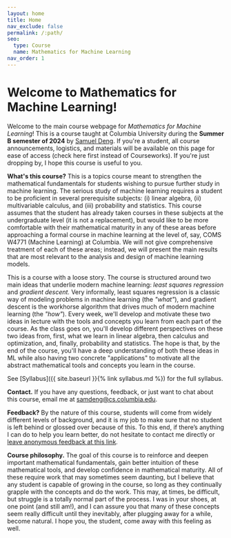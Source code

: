 ```yaml
---
layout: home
title: Home
nav_exclude: false
permalink: /:path/
seo:
  type: Course
  name: Mathematics for Machine Learning
nav_order: 1
---
```


# Welcome to Mathematics for Machine Learning!
Welcome to the main course webpage for *Mathematics for Machine Learning*! This is a course taught at Columbia University during the
**Summer B semester of 2024** by [Samuel Deng](https://samuel-deng.github.io/). If you're a student, all course announcements, logistics, and materials will be available on
this page for ease of access (check here first instead of Courseworks). If you're just dropping by, I hope this course is useful to you.

**What's this course?** This is a topics course meant to strengthen the mathematical fundamentals for students wishing to
pursue further study in machine learning. The serious study of machine learning requires a student
to be proficient in several prerequisite subjects: (i) linear algebra, (ii) multivariable calculus, and
(iii) probability and statistics. This course assumes that the student has already taken courses
in these subjects at the undergraduate level (it is not a replacement), but would like to be more
comfortable with their mathematical maturity in any of these areas before approaching a formal
course in machine learning at the level of, say, COMS W4771 (Machine Learning) at Columbia. We will not give 
comprehensive treatment of each of these areas; instead, we will present the main results that are most relevant to 
the analysis and design of machine learning models.

This is a course with a loose story. The course is structured around two main ideas that underlie modern machine learning: 
*least squares regression* and *gradient descent.* Very informally, least squares regression is a classic way of modeling
problems in machine learning (the *"what"*), and gradient descent is the workhorse algorithm that drives much of modern
machine learning (the *"how"*). Every week, we'll develop and motivate these two ideas in lecture with the tools and
concepts you learn from each part of the course. As the class goes on, you'll develop different perspectives on these two
ideas from, first, what we learn in linear algebra, then calculus and optimization, and, finally, probability and
statistics. The hope is that, by the end of the course, you'll have a deep understanding of both these ideas in ML while
also having two concrete "applications" to motivate all the abstract mathematical tools and concepts you learn in the course.

See [Syllabus]({{ site.baseurl }}{% link syllabus.md %}) for the full syllabus.
 
**Contact.** If you have any questions, feedback, or just want to chat about this course, email me at [samdeng@cs.columbia.edu](mailto:samdeng@cs.columbia.edu).

**Feedback?** By the nature of this course, students will come from widely different levels of background, and it
is my job to make sure that no student is left behind or glossed over because of this. To this end,
if there’s anything I can do to help you learn better, do not hesitate to contact me directly or [leave anonymous
feedback at this link](https://forms.gle/69VUPBKcma283wre7).

**Course philosophy.** The goal of this course is to reinforce and deepen important mathematical fundamentals, gain
better intuition of these mathematical tools, and develop confidence in mathematical maturity. All
of these require work that may sometimes seem daunting, but I believe that any student is capable
of growing in the course, so long as they continually grapple with the concepts and do the work.
This may, at times, be difficult, but struggle is a totally normal part of the process. I was in your
shoes, at one point (and still am!), and I can assure you that many of these concepts seem really
difficult until they inevitably, after plugging away for a while, become natural. I hope you, the
student, come away with this feeling as well.
